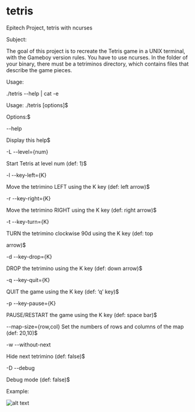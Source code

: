 # tetris
Epitech Project, tetris with ncurses

Subject:

The goal of this project is to recreate the Tetris game in a UNIX terminal, with the Gameboy version rules.
You have to use ncurses.
In the folder of your binary, there must be a tetriminos directory, which contains files that describe the game
pieces.

Usage:

./tetris --help | cat -e

Usage: ./tetris [options]$

Options:$

--help

Display this help$

-L --level={num}

Start Tetris at level num (def: 1)$

-l --key-left={K}

Move the tetrimino LEFT using the K key (def: left arrow)$

-r --key-right={K}

Move the tetrimino RIGHT using the K key (def: right arrow)$

-t --key-turn={K}

TURN the tetrimino clockwise 90d using the K key (def: top

arrow)$

-d --key-drop={K}

DROP the tetrimino using the K key (def: down arrow)$

-q --key-quit={K}

QUIT the game using the K key (def: ‘q’ key)$

-p --key-pause={K}

PAUSE/RESTART the game using the K key (def: space bar)$

--map-size={row,col} Set the numbers of rows and columns of the map (def: 20,10)$

-w --without-next

Hide next tetrimino (def: false)$

-D --debug

Debug mode (def: false)$

Example:

![alt text](https://raw.githubusercontent.com/alexandre10044/tetris/master/example.png)
